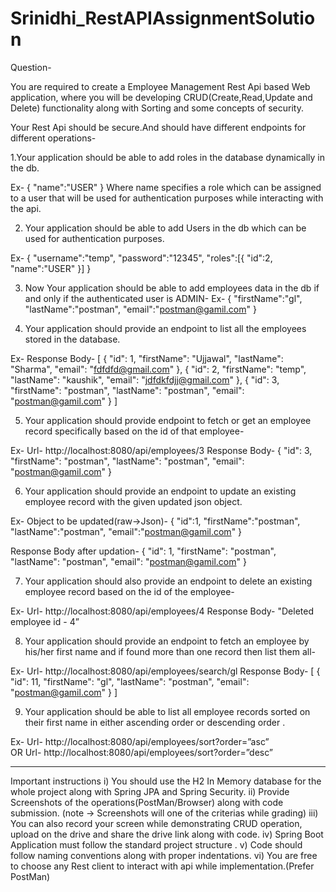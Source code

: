 # Srinidhi_RestAPIAssignmentSolution
Question-

You are required to create a Employee Management Rest Api based Web application, where you will be developing CRUD(Create,Read,Update and Delete) functionality along with Sorting and some concepts of security.

Your Rest Api should be secure.And should have different endpoints for different operations-

1.Your application should be able to add roles in the database dynamically in the db.

Ex-
	{
    "name":"USER"
}
Where name specifies a role which can be assigned to a user that will be used for authentication purposes while interacting with the api.

2. Your application should be able to add Users in the db which can be used for authentication purposes.

Ex-
	{
    "username":"temp",
    "password":"12345",
    "roles":[{
        "id":2,
        "name":"USER"
    }]
}

3. Now Your application should be able to add employees data in the db if and only if the authenticated user is ADMIN-
Ex-
	{
    "firstName":"gl",
    "lastName":"postman",
    "email":"postman@gamil.com"
}

4. Your application should provide an endpoint to list all the employees stored in the database.

Ex- 
	Response Body-
[
    {
        "id": 1,
        "firstName": "Ujjawal",
        "lastName": "Sharma",
        "email": "fdfdfd@gmail.com"
    },
    {
        "id": 2,
        "firstName": "temp",
        "lastName": "kaushik",
        "email": "jdfdkfdjj@gmail.com"
    },
    {
        "id": 3,
        "firstName": "postman",
        "lastName": "postman",
        "email": "postman@gamil.com"
    }
]

5. Your application should provide endpoint to fetch or get an employee record specifically based on the id of that employee-

Ex- 	Url- http://localhost:8080/api/employees/3
	Response Body-
{
    "id": 3,
    "firstName": "postman",
    "lastName": "postman",
    "email": "postman@gamil.com"
}

6. Your application should provide an endpoint to update an existing employee record with the given updated json object.

Ex-
	Object to be updated(raw->Json)- 
{
    "id":1,
    "firstName":"postman",
    "lastName":"postman",
    "email":"postman@gamil.com"
}

Response Body after updation-
{
    "id": 1,
    "firstName": "postman",
    "lastName": "postman",
    "email": "postman@gamil.com"
}

7. Your application should also provide an endpoint to delete an existing employee record based on the id of the employee-

Ex-
	Url- http://localhost:8080/api/employees/4
	Response Body-
"Deleted employee id - 4”

8.  Your application should provide an endpoint to fetch an employee by his/her first name and if found more than one record then list them all-

Ex-
	Url- http://localhost:8080/api/employees/search/gl
	Response Body-
[
    {
        "id": 11,
        "firstName": "gl",
        "lastName": "postman",
        "email": "postman@gamil.com"
    }
]

9. Your application should be able to list all employee records sorted on their first name in either ascending order or descending order .

Ex- 
	Url- http://localhost:8080/api/employees/sort?order=”asc”  
		   OR
	Url- http://localhost:8080/api/employees/sort?order=”desc”
	


-------------------------------------------------------------------------------------------------------------------------

Important instructions 
i) You should use the H2 In Memory database for the whole project along with Spring JPA and Spring Security.
ii) Provide Screenshots of the operations(PostMan/Browser) along with code submission. (note → Screenshots will one of the criterias while grading)
 iii) You can also record your screen while demonstrating CRUD operation, upload on the drive and share the drive link along with code. 
iv) Spring Boot Application must follow the standard project structure .
v) Code should follow naming conventions along with proper indentations. vi) You are free to choose any Rest client to interact with api while implementation.(Prefer PostMan)
